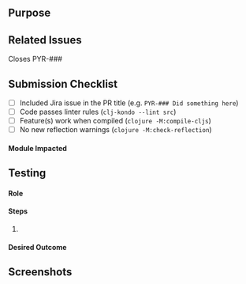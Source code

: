 ## Purpose
<!-- Description of what has been added/changed -->

## Related Issues
Closes PYR-###

## Submission Checklist
- [ ] Included Jira issue in the PR title (e.g. `PYR-### Did something here`)
- [ ] Code passes linter rules (`clj-kondo --lint src`)
- [ ] Feature(s) work when compiled (`clojure -M:compile-cljs`)
- [ ] No new reflection warnings (`clojure -M:check-reflection`)

#### Module Impacted
<!-- List the Module > Submodule impacted by this PR (e.g. Toolbars > Camera Tool) -->
<!-- The current list of all Modules is: -->
<!-- Layers, Side Panel, Point Info, Toolbars, Match Drop, Misc., Mobile -->

## Testing
#### Role
<!-- Admin, User, or Vistor -->

<!-- All steps needed to test this PR -->
#### Steps
1.

#### Desired Outcome

## Screenshots
<!-- Add a screen shot when UI changes are included -->
